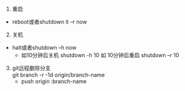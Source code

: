 1. 重启
 * reboot或者shutdown it –r now
2. 关机
 * halt或者shutdown –h now
    * 如10分钟后关机 shutdown -h 10 如 10分钟后重启 shutdown –r 10
    
3. git远程删除分支<br>
     git branch -r -1d origin/branch-name 
     * push origin :branch-name